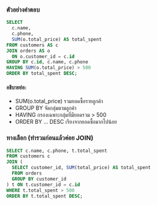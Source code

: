 ### ตัวอย่างคำตอบ

```sql
SELECT
  c.name,
  c.phone,
  SUM(o.total_price) AS total_spent
FROM customers AS c
JOIN orders AS o
  ON o.customer_id = c.id
GROUP BY c.id, c.name, c.phone
HAVING SUM(o.total_price) > 500
ORDER BY total_spent DESC;
```

#### อธิบายย่อ:

- SUM(o.total_price) รวมยอดซื้อรายลูกค้า
- GROUP BY จัดกลุ่มตามลูกค้า
- HAVING กรองเฉพาะกลุ่มที่มียอดรวม > 500
- ORDER BY ... DESC เรียงจากยอดซื้อมากไปน้อย

### ทางเลือก (ทำรวมก่อนแล้วค่อย JOIN)
```sql
SELECT c.name, c.phone, t.total_spent
FROM customers c
JOIN (
  SELECT customer_id, SUM(total_price) AS total_spent
  FROM orders
  GROUP BY customer_id
) t ON t.customer_id = c.id
WHERE t.total_spent > 500
ORDER BY t.total_spent DESC;
```